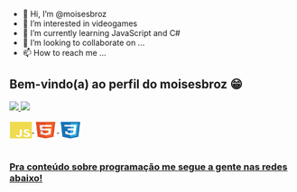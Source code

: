 - 👋 Hi, I’m @moisesbroz
- 👀 I’m interested in videogames
- 🌱 I’m currently learning JavaScript and C#
- 💞️ I’m looking to collaborate on ...
- 📫 How to reach me ...

<!---
moisesbroz/moisesbroz is a ✨ special ✨ repository because its `README.md` (this file) appears on your GitHub profile.
You can click the Preview link to take a look at your changes.
--->
## Bem-vindo(a) ao perfil do moisesbroz 😁

 <div>
   <a href="https://github.com/moisesbroz">
   <img height="180em" src="https://github-readme-stats.vercel.app/api?username=moisesbroz&show_icons=true&theme=tokyonight&include_all_commits=true&count_private=true"/>
   <img height="180em" src="https://github-readme-stats.vercel.app/api/top-langs/?username=moisesbroz&layout=compact&langs_count=6&theme=tokyonight"/>
</div>
    
<div style="display: inline_block"><br>
  <img align="center" alt="Js" height="30" width="40" src="https://raw.githubusercontent.com/devicons/devicon/master/icons/javascript/javascript-plain.svg">
  <img align="center" alt="HTML" height="30" width="40" src="https://raw.githubusercontent.com/devicons/devicon/master/icons/html5/html5-original.svg">
  <img align="center" alt="CSS" height="30" width="40" src="https://raw.githubusercontent.com/devicons/devicon/master/icons/css3/css3-original.svg">
</div>
 
<br>
 
### Pra conteúdo sobre programação me segue a gente nas redes abaixo!
